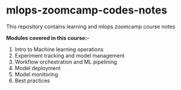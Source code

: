 # mlops-zoomcamp-codes-notes

This repository contains learning and mlops zoomcamp course notes

**Modules covered in this course:-**

1) Intro to Machine learning operations
2) Experiment tracking and model management
3) Workflow orchestration and ML pipelining
4) Model deployment
5) Model monitoring 
6) Best practices 
